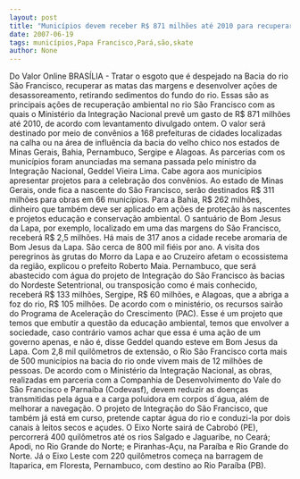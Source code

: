```yaml
---
layout: post
title: "Municípios devem receber R$ 871 milhões até 2010 para recuperar rio São Francisco"
date: 2007-06-19
tags: municípios,Papa Francisco,Pará,são,skate
author: None
---
```

Do Valor Online
BRAS&Iacute;LIA - Tratar o esgoto que &eacute; despejado na Bacia do rio S&atilde;o Francisco, recuperar as matas das margens e desenvolver a&ccedil;&otilde;es de desassoreamento, retirando sedimentos do fundo do rio. Essas s&atilde;o as principais a&ccedil;&otilde;es de recupera&ccedil;&atilde;o ambiental no rio S&atilde;o Francisco com as quais o Minist&eacute;rio da Integra&ccedil;&atilde;o Nacional prev&ecirc; um gasto de R$ 871 milh&otilde;es at&eacute; 2010, de acordo com levantamento divulgado ontem.
O valor ser&aacute; destinado por meio de conv&ecirc;nios a 168 prefeituras de cidades localizadas na calha ou na &aacute;rea de influ&ecirc;ncia da bacia do velho chico nos estados de Minas Gerais, Bahia, Pernambuco, Sergipe e Alagoas. As parcerias com os munic&iacute;pios foram anunciadas ma semana passada pelo ministro da Integra&ccedil;&atilde;o Nacional, Geddel Vieira Lima. Cabe agora aos munic&iacute;pios apresentar projetos para a celebra&ccedil;&atilde;o dos conv&ecirc;nios.
Ao estado de Minas Gerais, onde fica a nascente do S&atilde;o Francisco, ser&atilde;o destinados R$ 311 milh&otilde;es para obras em 66 munic&iacute;pios. Para a Bahia, R$ 262 milh&otilde;es, dinheiro que tamb&eacute;m deve ser aplicado em a&ccedil;&otilde;es de prote&ccedil;&atilde;o &agrave;s nascentes e projetos educa&ccedil;&atilde;o e conserva&ccedil;&atilde;o ambiental. O santu&aacute;rio de Bom Jesus da Lapa, por exemplo, localizado em uma das margens do S&atilde;o Francisco, receber&aacute; R$ 2,5 milh&otilde;es.
H&aacute; mais de 317 anos a cidade recebe aromaria de Bom Jesus da Lapa. S&atilde;o cerca de 800 mil fi&eacute;is por ano. A visita dos peregrinos &agrave;s grutas do Morro da Lapa e ao Cruzeiro afetam o ecossistema da regi&atilde;o, explicou o prefeito Roberto Maia.
Pernambuco, que ser&aacute; abastecido com &aacute;gua do projeto de Integra&ccedil;&atilde;o do S&atilde;o Francisco &agrave;s bacias do Nordeste Setentrional, ou transposi&ccedil;&atilde;o como &eacute; mais conhecido, receber&aacute; R$ 133 milh&otilde;es, Sergipe, R$ 60 milh&otilde;es, e Alagoas, que a abriga a foz do rio, R$ 105 milh&otilde;es. De acordo com o minist&eacute;rio, os recursos sair&atilde;o do Programa de Acelera&ccedil;&atilde;o do Crescimento (PAC). 
Esse &eacute; um projeto que temos que embutir a quest&atilde;o da educa&ccedil;&atilde;o ambiental, temos que envolver a sociedade, caso contr&aacute;rio vamos achar que essa &eacute; uma a&ccedil;&atilde;o de um governo apenas, e n&atilde;o &eacute;, disse Geddel quando esteve em Bom Jesus da Lapa.
Com 2,8 mil quil&ocirc;metros de extens&atilde;o, o Rio S&atilde;o Francisco corta mais de 500 munic&iacute;pios na bacia do rio onde vivem mais de 12 milh&otilde;es de pessoas. De acordo com o Minist&eacute;rio da Integra&ccedil;&atilde;o Nacional, as obras, realizadas em parceria com a Companhia de Desenvolvimento do Vale do S&atilde;o Francisco e Parna&iacute;ba (Codevasf), devem reduzir as doen&ccedil;as transmitidas pela &aacute;gua e a carga poluidora em corpos d&acute;&aacute;gua, al&eacute;m de melhorar a navega&ccedil;&atilde;o.
O projeto de Integra&ccedil;&atilde;o do S&atilde;o Francisco, que tamb&eacute;m j&aacute; est&aacute; em curso, pretende captar &aacute;gua do rio e conduzi-la por dois canais &agrave; leitos secos e a&ccedil;udes. O Eixo Norte sair&aacute; de Cabrob&oacute; (PE), percorrer&aacute; 400 quil&ocirc;metros at&eacute; os rios Salgado e Jaguaribe, no Cear&aacute;; Apodi, no Rio Grande do Norte; e Piranhas-A&ccedil;u, na Para&iacute;ba e Rio Grande do Norte. J&aacute; o Eixo Leste com 220 quil&ocirc;metros come&ccedil;a na barragem de Itaparica, em Floresta, Pernambuco, com destino ao Rio Para&iacute;ba (PB).
 